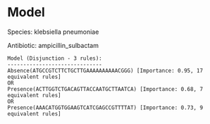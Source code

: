 
# Model

Species: klebsiella pneumoniae

Antibiotic: ampicillin_sulbactam

```
Model (Disjunction - 3 rules):
------------------------------
Absence(ATGCCGTCTTCTGCTTGAAAAAAAAAACGGG) [Importance: 0.95, 17 equivalent rules]
OR
Presence(ACTTGGTCTGACAGTTACCAATGCTTAATCA) [Importance: 0.68, 7 equivalent rules]
OR
Presence(AAACATGGTGGAAGTCATCGAGCCGTTTTAT) [Importance: 0.73, 9 equivalent rules]

```

